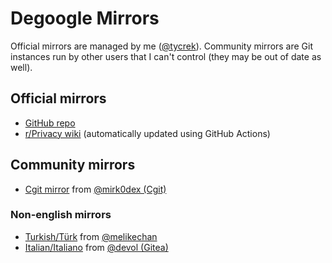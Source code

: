 # Degoogle Mirrors

Official mirrors are managed by me ([@tycrek](https://github.com/tycrek)). Community mirrors are Git instances run by other users that I can't control (they may be out of date as well).

## Official mirrors

- [GitHub repo](https://github.com/tycrek/degoogle)
- [r/Privacy wiki](https://old.reddit.com/r/privacy/wiki/de-google) (automatically updated using GitHub Actions)

## Community mirrors

- [Cgit mirror](https://git.mirkodi.eu/mirk0dex/degoogle) from [@mirk0dex (Cgit)](https://git.mirkodi.eu/mirk0dex)

### Non-english mirrors

- [Turkish/Türk](https://github.com/melikechan/degoogle-turkish) from [@melikechan](https://github.com/melikechan)
- [Italian/Italiano](https://gitea.it/devol/degooglizzazione) from [@devol (Gitea)](https://gitea.it/devol)
